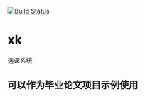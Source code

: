 [![Build Status](https://travis-ci.org/sayByeTheory/xk.svg?branch=master)](https://travis-ci.org/sayByeTheory/xk)
# xk
选课系统

可以作为毕业论文项目示例使用
---
